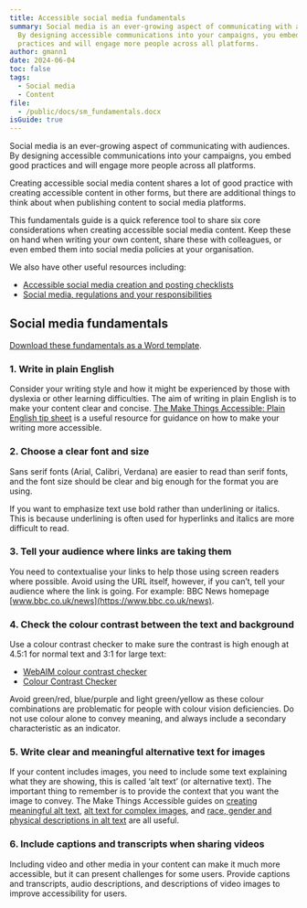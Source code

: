 ```yaml
---
title: Accessible social media fundamentals
summary: Social media is an ever-growing aspect of communicating with audiences.
  By designing accessible communications into your campaigns, you embed good
  practices and will engage more people across all platforms.
author: gmann1
date: 2024-06-04
toc: false
tags:
  - Social media
  - Content
file:
  - /public/docs/sm_fundamentals.docx
isGuide: true
---
```

Social media is an ever-growing aspect of communicating with audiences. By designing accessible communications into your campaigns, you embed good practices and will engage more people across all platforms.

Creating accessible social media content shares a lot of good practice with creating accessible content in other forms, but there are additional things to think about when publishing content to social media platforms.

This fundamentals guide is a quick reference tool to share six core considerations when creating accessible social media content. Keep these on hand when writing your own content, share these with colleagues, or even embed them into social media policies at your organisation.

We also have other useful resources including:

* [Accessible social media creation and posting checklists](https://www.makethingsaccessible.com/guides/social-media-content-and-publishing-checklists/)
* [Social media, regulations and your responsibilities](https://www.makethingsaccessible.com/guides/social-media-and-your-responsibilities/)

## Social media fundamentals

[Download these fundamentals as a Word template](/docs/sm_fundamentals.docx).

### 1. Write in plain English

Consider your writing style and how it might be experienced by those with dyslexia or other learning difficulties. The aim of writing in plain English is to make your content clear and concise. [The Make Things Accessible: Plain English tip sheet](https://www.makethingsaccessible.com/guides/plain-english-tip-sheet/) is a useful resource for guidance on how to make your writing more accessible.

### 2. Choose a clear font and size

Sans serif fonts (Arial, Calibri, Verdana) are easier to read than serif fonts, and the font size should be clear and big enough for the format you are using.

If you want to emphasize text use bold rather than underlining or italics. This is because underlining is often used for hyperlinks and italics are more difficult to read.

### 3. Tell your audience where links are taking them

You need to contextualise your links to help those using screen readers where possible. Avoid using the URL itself, however, if you can’t, tell your audience where the link is going. For example: BBC News homepage [www.bbc.co.uk/news](https://www.bbc.co.uk/news).

### 4. Check the colour contrast between the text and background

Use a colour contrast checker to make sure the contrast is high enough at 4.5:1 for normal text and 3:1 for large text:

* [WebAIM colour contrast checker](https://webaim.org/resources/contrastchecker/)
* [Colour Contrast Checker](https://colourcontrast.cc/)

 Avoid green/red, blue/purple and light green/yellow as these colour combinations are problematic for people with colour vision deficiencies. Do not use colour alone to convey meaning, and always include a secondary characteristic as an indicator.

### 5. Write clear and meaningful alternative text for images

If your content includes images, you need to include some text explaining what they are showing, this is called ‘alt text’ (or alternative text). The important thing to remember is to provide the context that you want the image to convey. The Make Things Accessible guides on [creating meaningful alt text](https://www.makethingsaccessible.com/guides/creating-meaningful-alternative-text/), [alt text for complex images](https://www.makethingsaccessible.com/guides/complex-images-making-sense-for-accessibility/), and [race, gender and physical descriptions in alt text](https://www.makethingsaccessible.com/guides/alternative-text-race-gender-and-physical-descriptions/) are all useful.

### 6. Include captions and transcripts when sharing videos

Including video and other media in your content can make it much more accessible, but it can present challenges for some users. Provide captions and transcripts, audio descriptions, and descriptions of video images to improve accessibility for users.
